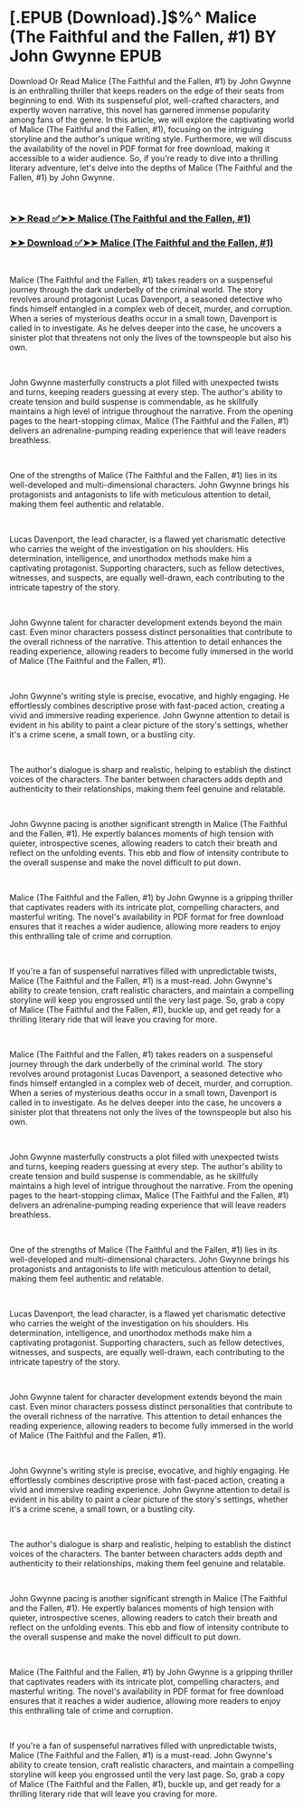 # [.EPUB (Download).]$%^ Malice (The Faithful and the Fallen, #1) BY John Gwynne EPUB

<p>Download Or Read Malice (The Faithful and the Fallen, #1) by John Gwynne is an enthralling thriller that keeps readers on the edge of their seats from beginning to end. With its suspenseful plot, well-crafted characters, and expertly woven narrative, this novel has garnered immense popularity among fans of the genre. In this article, we will explore the captivating world of Malice (The Faithful and the Fallen, #1), focusing on the intriguing storyline and the author's unique writing style. Furthermore, we will discuss the availability of the novel in PDF format for free download, making it accessible to a wider audience. So, if you're ready to dive into a thrilling literary adventure, let's delve into the depths of Malice (The Faithful and the Fallen, #1) by John Gwynne.</p>
<p>&nbsp;</p>

### [➤➤ Read ✅➤➤ Malice (The Faithful and the Fallen, #1)](https://thehelpfulbooks.blogspot.com/id/15750692)

### [➤➤ Download ✅➤➤ Malice (The Faithful and the Fallen, #1)](https://thehelpfulbooks.blogspot.com/id/15750692)

<p>&nbsp;</p>
<p>Malice (The Faithful and the Fallen, #1) takes readers on a suspenseful journey through the dark underbelly of the criminal world. The story revolves around protagonist Lucas Davenport, a seasoned detective who finds himself entangled in a complex web of deceit, murder, and corruption. When a series of mysterious deaths occur in a small town, Davenport is called in to investigate. As he delves deeper into the case, he uncovers a sinister plot that threatens not only the lives of the townspeople but also his own.</p>
<p>&nbsp;</p>
<p>John Gwynne masterfully constructs a plot filled with unexpected twists and turns, keeping readers guessing at every step. The author's ability to create tension and build suspense is commendable, as he skillfully maintains a high level of intrigue throughout the narrative. From the opening pages to the heart-stopping climax, Malice (The Faithful and the Fallen, #1) delivers an adrenaline-pumping reading experience that will leave readers breathless.</p>
<p>&nbsp;</p>
<p>One of the strengths of Malice (The Faithful and the Fallen, #1) lies in its well-developed and multi-dimensional characters. John Gwynne brings his protagonists and antagonists to life with meticulous attention to detail, making them feel authentic and relatable.</p>
<p>&nbsp;</p>
<p>Lucas Davenport, the lead character, is a flawed yet charismatic detective who carries the weight of the investigation on his shoulders. His determination, intelligence, and unorthodox methods make him a captivating protagonist. Supporting characters, such as fellow detectives, witnesses, and suspects, are equally well-drawn, each contributing to the intricate tapestry of the story.</p>
<p>&nbsp;</p>
<p>John Gwynne talent for character development extends beyond the main cast. Even minor characters possess distinct personalities that contribute to the overall richness of the narrative. This attention to detail enhances the reading experience, allowing readers to become fully immersed in the world of Malice (The Faithful and the Fallen, #1).</p>
<p>&nbsp;</p>
<p>John Gwynne's writing style is precise, evocative, and highly engaging. He effortlessly combines descriptive prose with fast-paced action, creating a vivid and immersive reading experience. John Gwynne attention to detail is evident in his ability to paint a clear picture of the story's settings, whether it's a crime scene, a small town, or a bustling city.</p>
<p>&nbsp;</p>
<p>The author's dialogue is sharp and realistic, helping to establish the distinct voices of the characters. The banter between characters adds depth and authenticity to their relationships, making them feel genuine and relatable.</p>
<p>&nbsp;</p>
<p>John Gwynne pacing is another significant strength in Malice (The Faithful and the Fallen, #1). He expertly balances moments of high tension with quieter, introspective scenes, allowing readers to catch their breath and reflect on the unfolding events. This ebb and flow of intensity contribute to the overall suspense and make the novel difficult to put down.</p>
<p>&nbsp;</p>
<p>Malice (The Faithful and the Fallen, #1) by John Gwynne is a gripping thriller that captivates readers with its intricate plot, compelling characters, and masterful writing. The novel's availability in PDF format for free download ensures that it reaches a wider audience, allowing more readers to enjoy this enthralling tale of crime and corruption.</p>
<p>&nbsp;</p>
<p>If you're a fan of suspenseful narratives filled with unpredictable twists, Malice (The Faithful and the Fallen, #1) is a must-read. John Gwynne's ability to create tension, craft realistic characters, and maintain a compelling storyline will keep you engrossed until the very last page. So, grab a copy of Malice (The Faithful and the Fallen, #1), buckle up, and get ready for a thrilling literary ride that will leave you craving for more.</p>
<p>&nbsp;</p>
<p>Malice (The Faithful and the Fallen, #1) takes readers on a suspenseful journey through the dark underbelly of the criminal world. The story revolves around protagonist Lucas Davenport, a seasoned detective who finds himself entangled in a complex web of deceit, murder, and corruption. When a series of mysterious deaths occur in a small town, Davenport is called in to investigate. As he delves deeper into the case, he uncovers a sinister plot that threatens not only the lives of the townspeople but also his own.</p>
<p>&nbsp;</p>
<p>John Gwynne masterfully constructs a plot filled with unexpected twists and turns, keeping readers guessing at every step. The author's ability to create tension and build suspense is commendable, as he skillfully maintains a high level of intrigue throughout the narrative. From the opening pages to the heart-stopping climax, Malice (The Faithful and the Fallen, #1) delivers an adrenaline-pumping reading experience that will leave readers breathless.</p>
<p>&nbsp;</p>
<p>One of the strengths of Malice (The Faithful and the Fallen, #1) lies in its well-developed and multi-dimensional characters. John Gwynne brings his protagonists and antagonists to life with meticulous attention to detail, making them feel authentic and relatable.</p>
<p>&nbsp;</p>
<p>Lucas Davenport, the lead character, is a flawed yet charismatic detective who carries the weight of the investigation on his shoulders. His determination, intelligence, and unorthodox methods make him a captivating protagonist. Supporting characters, such as fellow detectives, witnesses, and suspects, are equally well-drawn, each contributing to the intricate tapestry of the story.</p>
<p>&nbsp;</p>
<p>John Gwynne talent for character development extends beyond the main cast. Even minor characters possess distinct personalities that contribute to the overall richness of the narrative. This attention to detail enhances the reading experience, allowing readers to become fully immersed in the world of Malice (The Faithful and the Fallen, #1).</p>
<p>&nbsp;</p>
<p>John Gwynne's writing style is precise, evocative, and highly engaging. He effortlessly combines descriptive prose with fast-paced action, creating a vivid and immersive reading experience. John Gwynne attention to detail is evident in his ability to paint a clear picture of the story's settings, whether it's a crime scene, a small town, or a bustling city.</p>
<p>&nbsp;</p>
<p>The author's dialogue is sharp and realistic, helping to establish the distinct voices of the characters. The banter between characters adds depth and authenticity to their relationships, making them feel genuine and relatable.</p>
<p>&nbsp;</p>
<p>John Gwynne pacing is another significant strength in Malice (The Faithful and the Fallen, #1). He expertly balances moments of high tension with quieter, introspective scenes, allowing readers to catch their breath and reflect on the unfolding events. This ebb and flow of intensity contribute to the overall suspense and make the novel difficult to put down.</p>
<p>&nbsp;</p>
<p>Malice (The Faithful and the Fallen, #1) by John Gwynne is a gripping thriller that captivates readers with its intricate plot, compelling characters, and masterful writing. The novel's availability in PDF format for free download ensures that it reaches a wider audience, allowing more readers to enjoy this enthralling tale of crime and corruption.</p>
<p>&nbsp;</p>
<p>If you're a fan of suspenseful narratives filled with unpredictable twists, Malice (The Faithful and the Fallen, #1) is a must-read. John Gwynne's ability to create tension, craft realistic characters, and maintain a compelling storyline will keep you engrossed until the very last page. So, grab a copy of Malice (The Faithful and the Fallen, #1), buckle up, and get ready for a thrilling literary ride that will leave you craving for more.</p>
<p>&nbsp;</p>
